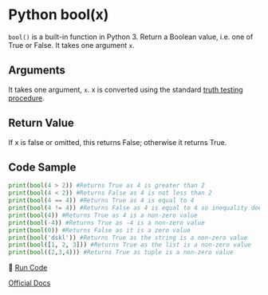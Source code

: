 # Python bool(x)

`bool()` is a built-in function in Python 3. Return a Boolean value, i.e. one of True or False. It takes one argument `x`. 

## Arguments

It takes one argument, `x`. x is converted using the standard [truth testing procedure](https://docs.python.org/3/library/stdtypes.html#truth). 

## Return Value

If x is false or omitted, this returns False; otherwise it returns True. 

## Code Sample

```python
print(bool(4 > 2)) #Returns True as 4 is greater than 2
print(bool(4 < 2)) #Returns False as 4 is not less than 2
print(bool(4 == 4)) #Returns True as 4 is equal to 4
print(bool(4 != 4)) #Returns False as 4 is equal to 4 so inequality doesn't holds
print(bool(4)) #Returns True as 4 is a non-zero value
print(bool(-4)) #Returns True as -4 is a non-zero value
print(bool(0)) #Returns False as it is a zero value
print(bool('dskl')) #Returns True as the string is a non-zero value
print(bool([1, 2, 3])) #Returns True as the list is a non-zero value
print(bool((2,3,4))) #Returns True as tuple is a non-zero value
```

:rocket: [Run Code](https://repl.it/CVCS)

[Official Docs](https://docs.python.org/3/library/functions.html#bool)
